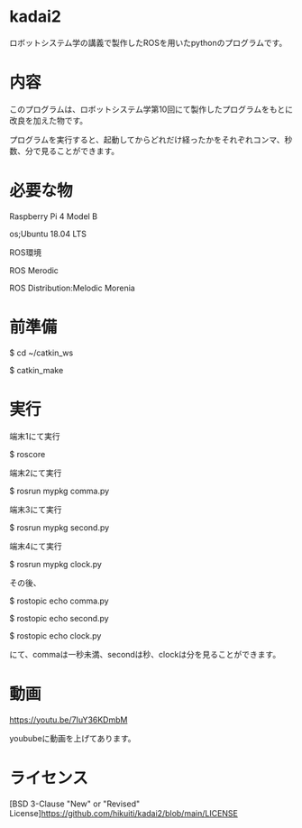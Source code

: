 # kadai2
ロボットシステム学の講義で製作したROSを用いたpythonのプログラムです。

# 内容
このプログラムは、ロボットシステム学第10回にて製作したプログラムをもとに改良を加えた物です。

プログラムを実行すると、起動してからどれだけ経ったかをそれぞれコンマ、秒数、分で見ることができます。

# 必要な物
Raspberry Pi 4 Model B 

os;Ubuntu 18.04 LTS

ROS環境

ROS Merodic

ROS Distribution:Melodic Morenia

# 前準備
$ cd ~/catkin_ws

$ catkin_make

# 実行
端末1にて実行

$ roscore

端末2にて実行

$ rosrun mypkg comma.py

端末3にて実行

$ rosrun mypkg second.py

端末4にて実行

$ rosrun mypkg clock.py

その後、

$ rostopic echo comma.py

$ rostopic echo second.py

$ rostopic echo clock.py

にて、commaは一秒未満、secondは秒、clockは分を見ることができます。

# 動画
https://youtu.be/7IuY36KDmbM

yoububeに動画を上げてあります。

# ライセンス
[BSD 3-Clause "New" or "Revised" License]https://github.com/hikuiti/kadai2/blob/main/LICENSE
